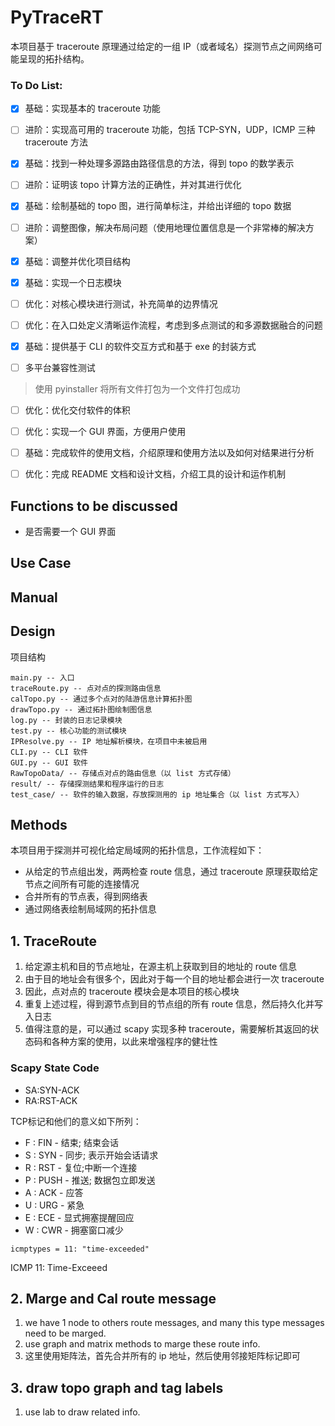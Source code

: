 # PyTraceRT

本项目基于 traceroute 原理通过给定的一组 IP（或者域名）探测节点之间网络可能呈现的拓扑结构。

### To Do List:
- [x] 基础：实现基本的 traceroute 功能

- [ ] 进阶：实现高可用的 traceroute 功能，包括 TCP-SYN，UDP，ICMP 三种 traceroute 方法

- [x] 基础：找到一种处理多源路由路径信息的方法，得到 topo 的数学表示

- [ ] 进阶：证明该 topo 计算方法的正确性，并对其进行优化

- [x] 基础：绘制基础的 topo 图，进行简单标注，并给出详细的 topo 数据

- [ ] 进阶：调整图像，解决布局问题（使用地理位置信息是一个非常棒的解决方案）

- [x] 基础：调整并优化项目结构

- [x] 基础：实现一个日志模块

- [ ] 优化：对核心模块进行测试，补充简单的边界情况

- [ ] 优化：在入口处定义清晰运作流程，考虑到多点测试的和多源数据融合的问题

- [x] 基础：提供基于 CLI 的软件交互方式和基于 exe 的封装方式

- [ ] 多平台兼容性测试

> 使用 pyinstaller 将所有文件打包为一个文件打包成功

- [ ] 优化：优化交付软件的体积

- [ ] 优化：实现一个 GUI 界面，方便用户使用

- [ ] 基础：完成软件的使用文档，介绍原理和使用方法以及如何对结果进行分析

- [ ] 优化：完成 README 文档和设计文档，介绍工具的设计和运作机制

## Functions to be discussed

- 是否需要一个 GUI 界面

## Use Case

## Manual

## Design

项目结构

```
main.py -- 入口
traceRoute.py -- 点对点的探测路由信息
calTopo.py -- 通过多个点对的陆游信息计算拓扑图
drawTopo.py -- 通过拓扑图绘制图信息
log.py -- 封装的日志记录模块
test.py -- 核心功能的测试模块
IPResolve.py -- IP 地址解析模块，在项目中未被启用
CLI.py -- CLI 软件
GUI.py -- GUI 软件
RawTopoData/ -- 存储点对点的路由信息（以 list 方式存储）
result/ -- 存储探测结果和程序运行的日志
test_case/ -- 软件的输入数据，存放探测用的 ip 地址集合（以 list 方式写入）
```



## Methods

本项目用于探测并可视化给定局域网的拓扑信息，工作流程如下：

- 从给定的节点组出发，两两检查 route 信息，通过 traceroute 原理获取给定节点之间所有可能的连接情况
- 合并所有的节点表，得到网络表
- 通过网络表绘制局域网的拓扑信息
## 1. TraceRoute
1. 给定源主机和目的节点地址，在源主机上获取到目的地址的 route 信息
2. 由于目的地址会有很多个，因此对于每一个目的地址都会进行一次 traceroute
3. 因此，点对点的 traceroute 模块会是本项目的核心模块
4. 重复上述过程，得到源节点到目的节点组的所有 route 信息，然后持久化并写入日志
5. 值得注意的是，可以通过 scapy 实现多种 traceroute，需要解析其返回的状态码和各种方案的使用，以此来增强程序的健壮性
### Scapy State Code
- SA:SYN-ACK
- RA:RST-ACK

TCP标记和他们的意义如下所列：

* F : FIN - 结束; 结束会话
* S : SYN - 同步; 表示开始会话请求
* R : RST - 复位;中断一个连接
* P : PUSH - 推送; 数据包立即发送
* A : ACK - 应答
* U : URG - 紧急
* E : ECE - 显式拥塞提醒回应
* W : CWR - 拥塞窗口减少

```
icmptypes = 11: "time-exceeded"
```

ICMP 11: Time-Exceeed

## 2. Marge and Cal route message
1. we have 1 node to others route messages, and many this type messages need to be marged.
2. use graph and matrix methods to marge these route info.
3. 这里使用矩阵法，首先合并所有的 ip 地址，然后使用邻接矩阵标记即可
## 3. draw topo graph and tag labels
1. use lab to draw related info.